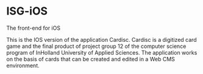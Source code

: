 # ISG-iOS
The front-end for iOS

This is the IOS version of the application Cardisc. Cardisc is a digitized card game and the final product of project group 12 of the computer science program of InHolland University of Applied Sciences. The application works on the basis of cards that can be created and edited in a Web CMS environment. 
